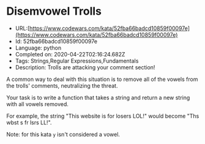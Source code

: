 # Disemvowel Trolls

 - URL:[https://www.codewars.com/kata/52fba66badcd10859f00097e](https://www.codewars.com/kata/52fba66badcd10859f00097e)
 - Id: 52fba66badcd10859f00097e
 - Language: python
 - Completed on: 2020-04-22T02:16:24.682Z
 - Tags: Strings,Regular Expressions,Fundamentals
 - Description:
Trolls are attacking your comment section!

A common way to deal with this situation is to remove all of the vowels from the trolls' comments, neutralizing the threat.

Your task is to write a function that takes a string and return a new string with all vowels removed.

For example, the string "This website is for losers LOL!" would become "Ths wbst s fr lsrs LL!".

Note: for this kata `y` isn't considered a vowel.

